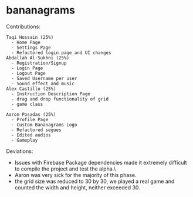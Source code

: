 # bananagrams
Contributions:

    Taqi Hossain (25%)
      - Home Page
      - Settings Page
      - Refactored login page and UI changes
    Abdallah Al-Sukhni (25%)
      - Registration/Signup
      - Login Page
      - Logout Page
      - Saved Username per user
      - Sound effect and music
    Alex Castillo (25%)
      - Instruction Description Page
      - drag and drop functionality of grid
      - game class
      - 
    Aaron Posadas (25%)
      - Profile Page
      - Custom Bananagrams Logo
      - Refactored segues
      - Edited audios
      - Gameplay

Deviations: 
 - Issues with Firebase Package dependencies made it extremely difficult to compile the project and test the alpha.\
 - Aaron was very sick for the majority of this phase.
 - the grid size was reduced to 30 by 30, we played a real game and counted the width and height, neither exceeded 30.
